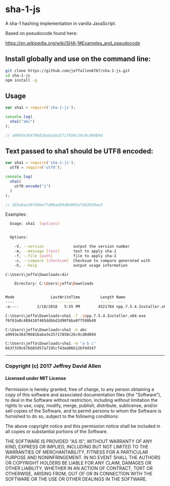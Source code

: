 # sha-1-js

A sha-1 hashing implementation in vanilla JavaScript.

Based on pseudocode found here:

https://en.wikipedia.org/wiki/SHA-1#Examples_and_pseudocode


## Install globally and use on the command line:

```sh
git clone https://github.com/jeffallen6767/sha-1-js.git
cd sha-1-js
npm install -g
```


## Usage

```js
var sha1 = require('sha-1-js');

console.log(
  sha1("abc")
);

// a9993e364706816aba3e25717850c26c9cd0d89d
```

## Text passed to sha1 should be UTF8 encoded:

```js
var sha1 = require('sha-1-js'),
  utf8 = require('utf8');

console.log(
  sha1(
    utf8.encode("í")
  )
);

// 265a0ae38fd8bef7d06ad56d84965afa92b59ee3
```

Examples:

```sh
  Usage: sha1  [options]


  Options:

    -V, --version             output the version number
    -m, --message [text]      text to apply sha-1
    -f, --file [path]         file to apply sha-1
    -c, --compare [checksum]  Checksum to compare generated with
    -h, --help                output usage information

C:\Users\jeffa\Downloads>dir

    Directory: C:\Users\jeffa\Downloads


Mode                LastWriteTime         Length Name
----                -------------         ------ ----
-a----        2/18/2018   5:55 PM        4521784 npp.7.5.4.Installer.x64.exe

C:\Users\jeffa\Downloads>sha1 -f .\npp.7.5.4.Installer.x64.exe
f6f63a8c489410f465ddbbd2d90f6ba97f590b48

C:\Users\jeffa\Downloads>sha1 -m abc
a9993e364706816aba3e25717850c26c9cd0d89d

C:\Users\jeffa\Downloads>sha1 -m "a b c"
6b3f339c67bb03d57a7195cf43ed86b12bfdd347

```
---

### Copyright (c) 2017 Jeffrey David Allen

#### Licensed under MIT License

Permission is hereby granted, free of charge, to any person obtaining a copy of this software and associated documentation files (the "Software"), to deal in the Software without restriction, including without limitation the rights to use, copy, modify, merge, publish, distribute, sublicense, and/or sell copies of the Software, and to permit persons to whom the Software is furnished to do so, subject to the following conditions:

The above copyright notice and this permission notice shall be included in all copies or substantial portions of the Software.

THE SOFTWARE IS PROVIDED "AS IS", WITHOUT WARRANTY OF ANY KIND, EXPRESS OR IMPLIED, INCLUDING BUT NOT LIMITED TO THE WARRANTIES OF MERCHANTABILITY, FITNESS FOR A PARTICULAR PURPOSE AND NONINFRINGEMENT. IN NO EVENT SHALL THE AUTHORS OR COPYRIGHT HOLDERS BE LIABLE FOR ANY CLAIM, DAMAGES OR OTHER LIABILITY, WHETHER IN AN ACTION OF CONTRACT, TORT OR OTHERWISE, ARISING FROM, OUT OF OR IN CONNECTION WITH THE SOFTWARE OR THE USE OR OTHER DEALINGS IN THE SOFTWARE.
